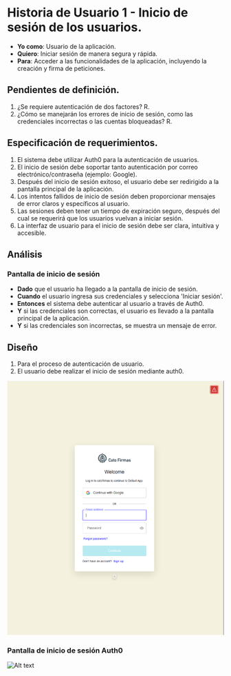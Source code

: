 # Historia de Usuario 1 - Inicio de sesión de los usuarios.

- **Yo como**: Usuario de la aplicación.
- **Quiero**: Iniciar sesión de manera segura y rápida.
- **Para**: Acceder a las funcionalidades de la aplicación, incluyendo la creación y firma de peticiones.

## Pendientes de definición.

1. ¿Se requiere autenticación de dos factores?
   R.
2. ¿Cómo se manejarán los errores de inicio de sesión, como las credenciales incorrectas o las cuentas bloqueadas?
   R.

## Especificación de requerimientos.

1. El sistema debe utilizar Auth0 para la autenticación de usuarios.
2. El inicio de sesión debe soportar tanto autenticación por correo electrónico/contraseña (ejemplo: Google).
3. Después del inicio de sesión exitoso, el usuario debe ser redirigido a la pantalla principal de la aplicación.
4. Los intentos fallidos de inicio de sesión deben proporcionar mensajes de error claros y específicos al usuario.
5. Las sesiones deben tener un tiempo de expiración seguro, después del cual se requerirá que los usuarios vuelvan a iniciar sesión.
6. La interfaz de usuario para el inicio de sesión debe ser clara, intuitiva y accesible.

## Análisis

### Pantalla de inicio de sesión

- **Dado** que el usuario ha llegado a la pantalla de inicio de sesión.
- **Cuando** el usuario ingresa sus credenciales y selecciona 'Iniciar sesión'.
- **Entonces** el sistema debe autenticar al usuario a través de Auth0.
- **Y** si las credenciales son correctas, el usuario es llevado a la pantalla principal de la aplicación.
- **Y** si las credenciales son incorrectas, se muestra un mensaje de error.

## Diseño

1. Para el proceso de autenticación de usuario.
2. El usuario debe realizar el inicio de sesión mediante auth0.

![Alt text](/historias/pantallas/inicio_sesion_auth0.png)

### Pantalla de inicio de sesión Auth0

![Alt text](/historias/pantallas/bbdd_usuario.png.png)
